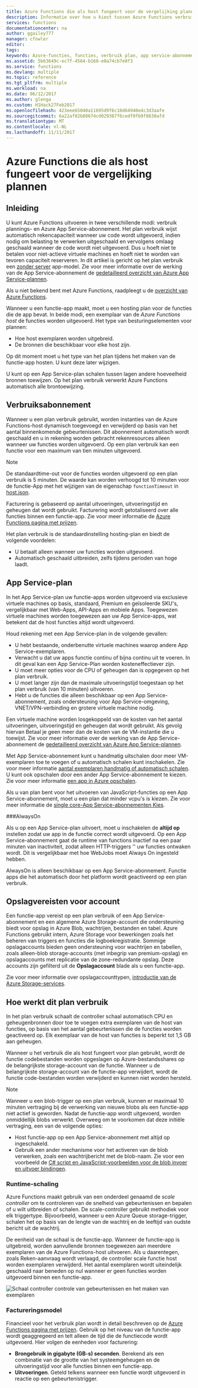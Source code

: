 ```yaml
---
title: Azure Functions die als host fungeert voor de vergelijking plannen | Microsoft Docs
description: Informatie over hoe u kiest tussen Azure Functions verbruik plannings- en App Service-abonnement.
services: functions
documentationcenter: na
author: ggailey777
manager: cfowler
editor: 
tags: 
keywords: Azure-functies, functies, verbruik plan, app service-abonnement, verwerking van gebeurtenissen, webhooks, dynamische compute, zonder server-architectuur
ms.assetid: 5b63649c-ec7f-4564-b168-e0a74cb7e0f3
ms.service: functions
ms.devlang: multiple
ms.topic: reference
ms.tgt_pltfrm: multiple
ms.workload: na
ms.date: 06/12/2017
ms.author: glenga
ms.custom: H1Hack27Feb2017
ms.openlocfilehash: 423eee65040a11695d9f6c18d64948e4c3d3aafe
ms.sourcegitcommit: 6a22af82b88674cd029387f6cedf0fb9f8830afd
ms.translationtype: MT
ms.contentlocale: nl-NL
ms.lasthandoff: 11/11/2017
---
```

# <a name="azure-functions-hosting-plans-comparison"></a>Azure Functions die als host fungeert voor de vergelijking plannen

## <a name="introduction"></a>Inleiding

U kunt Azure Functions uitvoeren in twee verschillende modi: verbruik plannings- en Azure App Service-abonnement. Het plan verbruik wijst automatisch rekencapaciteit wanneer uw code wordt uitgevoerd, indien nodig om belasting te verwerken uitgeschaald en vervolgens omlaag geschaald wanneer de code wordt niet uitgevoerd. Dus u hoeft niet te betalen voor niet-actieve virtuele machines en hoeft niet te worden van tevoren capaciteit reserveren. In dit artikel is gericht op het plan verbruik een [zonder server](https://azure.microsoft.com/overview/serverless-computing/) app-model. Zie voor meer informatie over de werking van de App Service-abonnement de [gedetailleerd overzicht van Azure App Service-plannen](../app-service/azure-web-sites-web-hosting-plans-in-depth-overview.md). 

Als u niet bekend bent met Azure Functions, raadpleegt u de [overzicht van Azure Functions](functions-overview.md).

Wanneer u een functie-app maakt, moet u een hosting plan voor de functies die de app bevat. In beide modi, een exemplaar van de *Azure Functions host* de functies worden uitgevoerd. Het type van besturingselementen voor plannen:

* Hoe host exemplaren worden uitgebreid.
* De bronnen die beschikbaar voor elke host zijn.

Op dit moment moet u het type van het plan tijdens het maken van de functie-app hosten. U kunt deze later wijzigen. 

U kunt op een App Service-plan schalen tussen lagen andere hoeveelheid bronnen toewijzen. Op het plan verbruik verwerkt Azure Functions automatisch alle brontoewijzing.

## <a name="consumption-plan"></a>Verbruiksabonnement

Wanneer u een plan verbruik gebruikt, worden instanties van de Azure Functions-host dynamisch toegevoegd en verwijderd op basis van het aantal binnenkomende gebeurtenissen. Dit abonnement automatisch wordt geschaald en u in rekening worden gebracht rekenresources alleen wanneer uw functies worden uitgevoerd. Op een plan verbruik kan een functie voor een maximum van tien minuten uitgevoerd. 

> [!NOTE]
> De standaardtime-out voor de functies worden uitgevoerd op een plan verbruik is 5 minuten. De waarde kan worden verhoogd tot 10 minuten voor de functie-App met het wijzigen van de eigenschap `functionTimeout` in [host.json](https://github.com/Azure/azure-webjobs-sdk-script/wiki/host.json).

Facturering is gebaseerd op aantal uitvoeringen, uitvoeringstijd en geheugen dat wordt gebruikt. Facturering wordt getotaliseerd over alle functies binnen een functie-app. Zie voor meer informatie de [Azure Functions pagina met prijzen].

Het plan verbruik is de standaardinstelling hosting-plan en biedt de volgende voordelen:
- U betaalt alleen wanneer uw functies worden uitgevoerd.
- Automatisch geschaald uitbreiden, zelfs tijdens perioden van hoge laadt.

## <a name="app-service-plan"></a>App Service-plan

In het App Service-plan uw functie-apps worden uitgevoerd via exclusieve virtuele machines op basis, standaard, Premium en geïsoleerde SKU's, vergelijkbaar met Web-Apps, API-Apps en mobiele Apps. Toegewezen virtuele machines worden toegewezen aan uw App Service-apps, wat betekent dat de host functies altijd wordt uitgevoerd.

Houd rekening met een App Service-plan in de volgende gevallen:
- U hebt bestaande, onderbenutte virtuele machines waarop andere App Service-exemplaren.
- Verwacht u dat uw apps functie continu of bijna continu uit te voeren. In dit geval kan een App Service-Plan worden kosteneffectiever zijn.
- U moet meer opties voor de CPU of geheugen dan is opgegeven op het plan verbruik.
- U moet langer zijn dan de maximale uitvoeringstijd toegestaan op het plan verbruik (van 10 minuten) uitvoeren.
- Hebt u de functies die alleen beschikbaar op een App Service-abonnement, zoals ondersteuning voor App Service-omgeving, VNET/VPN-verbinding en grotere virtuele machine nodig. 

Een virtuele machine worden losgekoppeld van de kosten van het aantal uitvoeringen, uitvoeringstijd en geheugen dat wordt gebruikt. Als gevolg hiervan Betaal je geen meer dan de kosten van de VM-instantie die u toewijst. Zie voor meer informatie over de werking van de App Service-abonnement de [gedetailleerd overzicht van Azure App Service-plannen](../app-service/azure-web-sites-web-hosting-plans-in-depth-overview.md). 

Met App Service-abonnement kunt u handmatig uitschalen door meer VM-exemplaren toe te voegen of u automatisch schalen kunt inschakelen. Zie voor meer informatie [aantal exemplaren handmatig of automatisch schalen](../monitoring-and-diagnostics/insights-how-to-scale.md?toc=%2fazure%2fapp-service-web%2ftoc.json). U kunt ook opschalen door een ander App Service-abonnement te kiezen. Zie voor meer informatie [een app in Azure opschalen](../app-service/web-sites-scale.md). 

Als u van plan bent voor het uitvoeren van JavaScript-functies op een App Service-abonnement, moet u een plan dat minder vcpu's is kiezen. Zie voor meer informatie de [single core-App Service-abonnementen Kies](functions-reference-node.md#considerations-for-javascript-functions).  

<!-- Note: the portal links to this section via fwlink https://go.microsoft.com/fwlink/?linkid=830855 --> 
<a name="always-on"></a>
###AlwaysOn

Als u op een App Service-plan uitvoert, moet u inschakelen de **altijd op** instellen zodat uw app in de functie correct wordt uitgevoerd. Op een App Service-abonnement gaat de runtime van functions inactief na een paar minuten van inactiviteit, zodat alleen HTTP-triggers '' uw functies ontwaken wordt. Dit is vergelijkbaar met hoe WebJobs moet Always On ingesteld hebben. 

AlwaysOn is alleen beschikbaar op een App Service-abonnement. Functie apps die het automatisch door het platform wordt geactiveerd op een plan verbruik.

## <a name="storage-account-requirements"></a>Opslagvereisten voor account

Een functie-app vereist op een plan verbruik of een App Service-abonnement en een algemene Azure Storage-account die ondersteuning biedt voor opslag in Azure Blob, wachtrijen, bestanden en tabel. Azure Functions gebruikt intern, Azure Storage voor bewerkingen zoals het beheren van triggers en functies die logboekregistratie. Sommige opslagaccounts bieden geen ondersteuning voor wachtrijen en tabellen, zoals alleen-blob storage-accounts (met inbegrip van premium-opslag) en opslagaccounts met replicatie van de zone-redundante opslag. Deze accounts zijn gefilterd uit de **Opslagaccount** blade als u een functie-app.

Zie voor meer informatie over opslagaccounttypen, [introductie van de Azure Storage-services](../storage/common/storage-introduction.md#introducing-the-azure-storage-services).

## <a name="how-the-consumption-plan-works"></a>Hoe werkt dit plan verbruik

In het plan verbruik schaalt de controller schaal automatisch CPU en geheugenbronnen door toe te voegen extra exemplaren van de host van functies, op basis van het aantal gebeurtenissen die de functies worden geactiveerd op. Elk exemplaar van de host van functies is beperkt tot 1,5 GB aan geheugen.

Wanneer u het verbruik die als host fungeert voor plan gebruikt, wordt de functie codebestanden worden opgeslagen op Azure-bestandsshares op de belangrijkste storage-account van de functie. Wanneer u de belangrijkste storage-account van de functie-app verwijdert, wordt de functie code-bestanden worden verwijderd en kunnen niet worden hersteld.

> [!NOTE]
> Wanneer u een blob-trigger op een plan verbruik, kunnen er maximaal 10 minuten vertraging bij de verwerking van nieuwe blobs als een functie-app niet actief is geworden. Nadat de functie-app wordt uitgevoerd, worden onmiddellijk blobs verwerkt. Overweeg om te voorkomen dat deze initiële vertraging, een van de volgende opties:
> - Host functie-app op een App Service-abonnement met altijd op ingeschakeld.
> - Gebruik een ander mechanisme voor het activeren van de blob verwerken, zoals een wachtrijbericht met de blob-naam. Zie voor een voorbeeld de [C# script en JavaScript-voorbeelden voor de blob invoer en uitvoer bindingen](functions-bindings-storage-blob.md#input--output---example).

### <a name="runtime-scaling"></a>Runtime-schaling

Azure Functions maakt gebruik van een onderdeel genaamd de *scale controller* om te controleren van de snelheid van gebeurtenissen en bepalen of u wilt uitbreiden of schalen. De scale-controller gebruikt methodiek voor elk triggertype. Bijvoorbeeld, wanneer u een Azure Queue storage-trigger, schalen het op basis van de lengte van de wachtrij en de leeftijd van oudste bericht uit de wachtrij.

De eenheid van de schaal is de functie-app. Wanneer de functie-app is uitgebreid, worden aanvullende bronnen toegewezen aan meerdere exemplaren van de Azure Functions-host uitvoeren. Als u daarentegen, zoals Reken-aanvraag wordt verlaagd, de controller scale functie host worden exemplaren verwijderd. Het aantal exemplaren wordt uiteindelijk geschaald naar beneden op nul wanneer er geen functies worden uitgevoerd binnen een functie-app.

![Schaal controller controle van gebeurtenissen en het maken van exemplaren](./media/functions-scale/central-listener.png)

### <a name="billing-model"></a>Factureringsmodel

Financieel voor het verbruik plan wordt in detail beschreven op de [Azure Functions pagina met prijzen]. Gebruik op het niveau van de functie-app wordt geaggregeerd en telt alleen de tijd die de functiecode wordt uitgevoerd. Hier volgen de eenheden voor facturering: 
* **Brongebruik in gigabyte (GB-s) seconden**. Berekend als een combinatie van de grootte van het systeemgeheugen en de uitvoeringstijd voor alle functies binnen een functie-app. 
* **Uitvoeringen**. Geteld telkens wanneer een functie wordt uitgevoerd in reactie op een gebeurtenistrigger.

[Azure Functions pagina met prijzen]: https://azure.microsoft.com/pricing/details/functions
